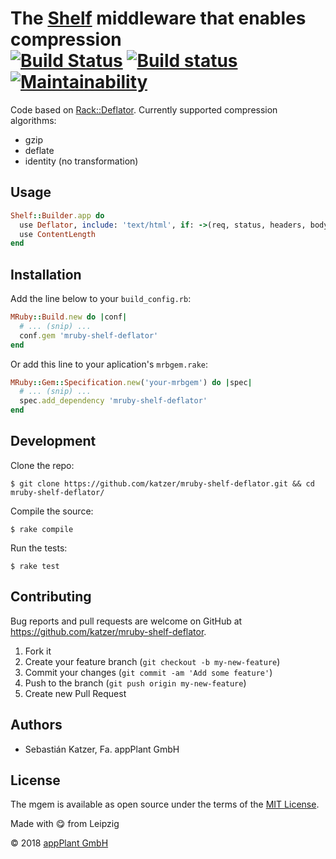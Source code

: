 # The [Shelf][shelf] middleware that enables compression <br> [![Build Status](https://travis-ci.org/katzer/mruby-shelf-deflater.svg?branch=master)](https://travis-ci.org/katzer/mruby-shelf-deflater) [![Build status](https://ci.appveyor.com/api/projects/status/t5r91stl062nl7ya/branch/master?svg=true)](https://ci.appveyor.com/project/katzer/mruby-shelf-deflater/branch/master) [![Maintainability](https://api.codeclimate.com/v1/badges/99432e2a785e24eea5d2/maintainability)](https://codeclimate.com/github/katzer/mruby-shelf-deflater/maintainability)

Code based on [Rack::Deflator][rack]. Currently supported compression algorithms:

* gzip
* deflate
* identity (no transformation)

## Usage

```ruby
Shelf::Builder.app do
  use Deflator, include: 'text/html', if: ->(req, status, headers, body) { headers['Content-Length'] > 512 }
  use ContentLength
end
```

## Installation

Add the line below to your `build_config.rb`:

```ruby
MRuby::Build.new do |conf|
  # ... (snip) ...
  conf.gem 'mruby-shelf-deflator'
end
```

Or add this line to your aplication's `mrbgem.rake`:

```ruby
MRuby::Gem::Specification.new('your-mrbgem') do |spec|
  # ... (snip) ...
  spec.add_dependency 'mruby-shelf-deflator'
end
```

## Development

Clone the repo:
    
    $ git clone https://github.com/katzer/mruby-shelf-deflator.git && cd mruby-shelf-deflator/

Compile the source:

    $ rake compile

Run the tests:

    $ rake test

## Contributing

Bug reports and pull requests are welcome on GitHub at https://github.com/katzer/mruby-shelf-deflator.

1. Fork it
2. Create your feature branch (`git checkout -b my-new-feature`)
3. Commit your changes (`git commit -am 'Add some feature'`)
4. Push to the branch (`git push origin my-new-feature`)
5. Create new Pull Request

## Authors

- Sebastián Katzer, Fa. appPlant GmbH

## License

The mgem is available as open source under the terms of the [MIT License][license].

Made with :yum: from Leipzig

© 2018 [appPlant GmbH][appplant]

[shelf]: https://github.com/katzer/mruby-shelf
[rack]: https://github.com/rack/rack/blob/master/lib/rack/deflater.rb
[license]: http://opensource.org/licenses/MIT
[appplant]: www.appplant.de
